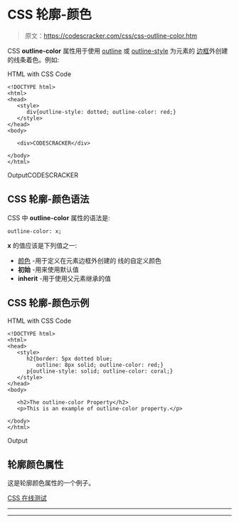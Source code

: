 # CSS 轮廓-颜色

> 原文：<https://codescracker.com/css/css-outline-color.htm>

CSS **outline-color** 属性用于使用 [outline](/css/css-outline.htm) 或 [outline-style](/css/css-outline-style.htm) 为元素的 [边框](/css/css-border.htm)外创建的线条着色。例如:

HTML with CSS Code

```
<!DOCTYPE html>
<html>
<head>
   <style>
      div{outline-style: dotted; outline-color: red;}
   </style>
</head>
<body>

   <div>CODESCRACKER</div>

</body>
</html>
```

OutputCODESCRACKER

## CSS 轮廓-颜色语法

CSS 中 **outline-color** 属性的语法是:

```
outline-color: x;
```

**x** 的值应该是下列值之一:

*   [颜色](/css/css-color-names-codes-rgb-hexadecimal.htm) -用于定义在元素边框外创建的 线的自定义颜色
*   **初始** -用来使用默认值
*   **inherit** -用于使用父元素继承的值

## CSS 轮廓-颜色示例

HTML with CSS Code

```
<!DOCTYPE html>
<html>
<head>
   <style>
      h2{border: 5px dotted blue;
         outline: 8px solid; outline-color: red;}
      p{outline-style: solid; outline-color: coral;}
   </style>
</head>
<body>

   <h2>The outline-color Property</h2>
   <p>This is an example of outline-color property.</p>

</body>
</html>
```

Output

## 轮廓颜色属性

这是轮廓颜色属性的一个例子。

[CSS 在线测试](/exam/showtest.php?subid=5)

* * *

* * *